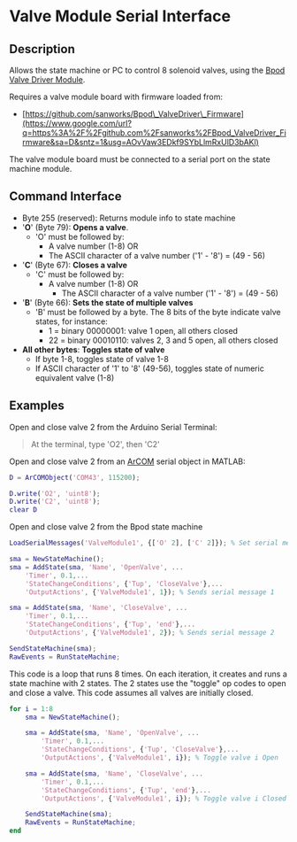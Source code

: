 # Valve Module Serial Interface


## Description

Allows the state machine or PC to control 8 solenoid valves, using the [Bpod Valve Driver Module](../assembly/valve-driver-module-assembly.md).

Requires a valve module board with firmware loaded from:

- [https://github.com/sanworks/Bpod\_ValveDriver\_Firmware](https://www.google.com/url?q=https%3A%2F%2Fgithub.com%2Fsanworks%2FBpod_ValveDriver_Firmware&sa=D&sntz=1&usg=AOvVaw3EDkf9SYbLlmRxUlD3bAKl)

The valve module board must be connected to a serial port on the state machine module.

## Command Interface

- Byte 255 (reserved): Returns module info to state machine
- '**O**' (Byte 79): **Opens a valve**.
    - 'O' must be followed by:
        - A valve number (1-8) OR
        - The ASCII character of a valve number ('1' - '8') = (49 - 56)
- '**C**' (Byte 67): **Closes a valve**
    - 'C' must be followed by:
        - A valve number (1-8) OR
            - The ASCII character of a valve number ('1' - '8') = (49 - 56)
- '**B**' (Byte 66): **Sets the state of multiple valves**
    - 'B' must be followed by a byte. The 8 bits of the byte indicate valve states, for instance:
        - 1 = binary 00000001: valve 1 open, all others closed
        - 22 = binary 00010110: valves 2, 3 and 5 open, all others closed
- **All other bytes**: **Toggles state of valve**
    - If byte 1-8, toggles state of valve 1-8
    - If ASCII character of '1' to '8' (49-56), toggles state of numeric equivalent valve (1-8)

## Examples

Open and close valve 2 from the Arduino Serial Terminal:

> At the terminal, type 'O2', then 'C2'


Open and close valve 2 from an [ArCOM](http://www.google.com/url?q=http%3A%2F%2Fsites.google.com%2Fsite%2Fsanworksdocs%2Farcom&sa=D&sntz=1&usg=AOvVaw0q9tKPNJMCdKV2qsdKk90n) serial object in MATLAB:
```matlab
D = ArCOMObject('COM43', 115200);

D.write('O2', 'uint8');
D.write('C2', 'uint8');
clear D
```

Open and close valve 2 from the Bpod state machine
```matlab
LoadSerialMessages('ValveModule1', {['O' 2], ['C' 2]}); % Set serial messages 1 and 2

sma = NewStateMachine();
sma = AddState(sma, 'Name', 'OpenValve', ...
    'Timer', 0.1,...
    'StateChangeConditions', {'Tup', 'CloseValve'},...
    'OutputActions', {'ValveModule1', 1}); % Sends serial message 1

sma = AddState(sma, 'Name', 'CloseValve', ...
    'Timer', 0.1,...
    'StateChangeConditions', {'Tup', 'end'},...
    'OutputActions', {'ValveModule1', 2}); % Sends serial message 2

SendStateMachine(sma);
RawEvents = RunStateMachine;
```


This code is a loop that runs 8 times. On each iteration, it creates and runs a state machine with 2 states. The 2 states use the "toggle" op codes to open and close a valve. This code assumes all valves are initially closed.

```matlab
for i = 1:8
    sma = NewStateMachine();

    sma = AddState(sma, 'Name', 'OpenValve', ...
        'Timer', 0.1,...
        'StateChangeConditions', {'Tup', 'CloseValve'},...
        'OutputActions', {'ValveModule1', i}); % Toggle valve i Open

    sma = AddState(sma, 'Name', 'CloseValve', ...
        'Timer', 0.1,...
        'StateChangeConditions', {'Tup', 'end'},...
        'OutputActions', {'ValveModule1', i}); % Toggle valve i Closed

    SendStateMachine(sma);
    RawEvents = RunStateMachine;
end
```